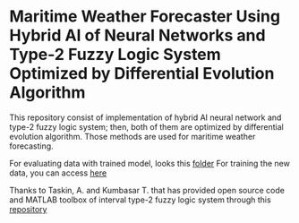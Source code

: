 # Maritime Weather Forecaster Using Hybrid AI of Neural Networks and Type-2 Fuzzy Logic System Optimized by Differential Evolution Algorithm


This repository consist of implementation of hybrid AI neural network and type-2 fuzzy logic system; then, both of them are optimized by differential evolution algorithm. Those methods are used for maritime weather forecasting.

For evaluating data with trained model, looks this [folder](https://github.com/mrifkikurniawan/Maritime-Weather-Forecaster/tree/master/evaluate "folder")
For training the new data, you can access [here](https://github.com/mrifkikurniawan/Maritime-Weather-Forecaster/tree/master/training "here")


Thanks to Taskin, A. and Kumbasar T. that has provided open source code and MATLAB toolbox of interval type-2 fuzzy logic system through this [repository](https://github.com/ahmettaskin/type-2-fuzzy-logic-systems-matlab-toolbox "repository")
